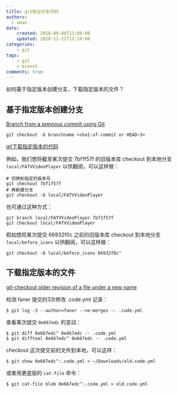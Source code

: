 ```yaml
---
title: git检出分支代码
authors:
  - xman
date:
    created: 2018-09-06T11:00:00
    updated: 2020-11-22T11:16:00
categories:
    - git
tags:
    - git
    - branch
comments: true
---
```


如何基于指定版本创建分支，下载指定版本的文件？

<!-- more -->

## 基于指定版本创建分支

[Branch from a previous commit using Git](https://stackoverflow.com/questions/2816715/branch-from-a-previous-commit-using-git)

```
git checkout -b branchname <sha1-of-commit or HEAD~3>
```

[git下载指定版本的代码](https://blog.csdn.net/M_Eve/article/details/84327219)

例如，我们想将截至某次提交 7bf1f57f 的旧版本库 checkout 到本地分支 `local/FATVVideoPlayer` 以供翻阅，可以这样做：

```
# 切换到指定的版本号
git checkout 7bf1f57f
# 再新建分支
git checkout -b local/FATVVideoPlayer
```

也可通过这种方式：

```
git branch local/FATVVideoPlayer 7bf1f57f
git checkout local/FATVVideoPlayer
```

假如想将某次提交 66932f0c 之前的旧版本库 checkout 到本地分支 `local/before_iconv` 以供翻阅，可以这样做：

```
git checkout -b local/before_iconv 66932f0c^
```

## 下载指定版本的文件

[git-checkout older revision of a file under a new name](https://stackoverflow.com/questions/888414/git-checkout-older-revision-of-a-file-under-a-new-name)

检测 faner 提交的3次修改 .code.yml 记录：

```
$ git log -3 --author=faner --no-merges -- .code.yml
```

查看某次提交 `0e667edc` 的变动：

```
$ git diff 0e667edc^ 0e667edc -- .code.yml
$ git difftool 0e667edc^ 0e667edc -- .code.yml
```

checkout 这次提交前的文件到本地，可以这样：

```
$ git show 0e667edc^:.code.yml > ~/Downloads/old.code.yml
```

或者用更底层的 `cat-file` 命令：

```
$ git cat-file blob 0e667edc^:.code.yml > old.code.yml
```
